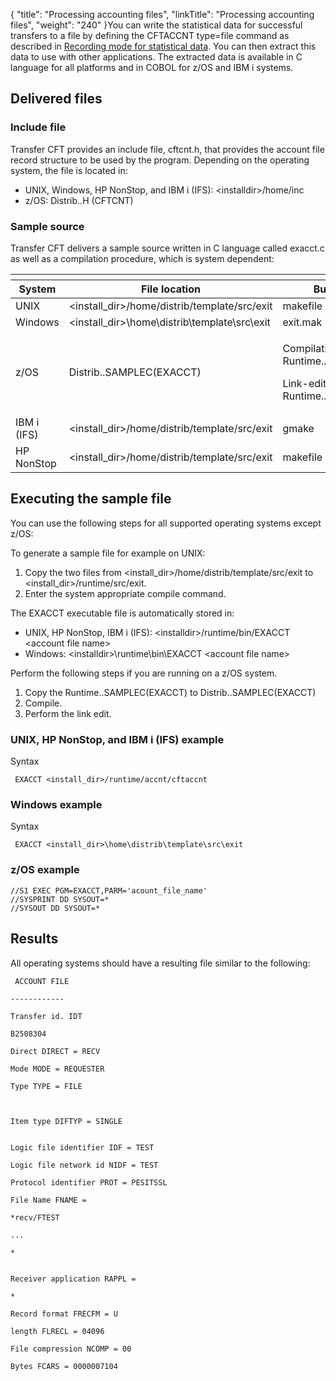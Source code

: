 {
    "title": "Processing  accounting files",
    "linkTitle": "Processing accounting files",
    "weight": "240"
}You can write the statistical data for successful transfers to a file by defining the CFTACCNT type=file command as described in [Recording mode for statistical data](../../admin_intro/admin_config_commands/cftaccnt_concepts). You can then extract this data to use with other applications. The extracted data is available in C language for all platforms and in COBOL for z/OS and IBM i systems.

## Delivered files

### Include file

<span class="mc-variable suite_variables.TransferCFTName variable">Transfer CFT</span> provides an include file, <span class="code">cftcnt.h</span>, that provides the account file record structure to be used by the program. Depending on the operating system, the file is located in:

-   UNIX, Windows, HP NonStop, and IBM i (IFS): &lt;installdir>/home/inc
-   z/OS: Distrib..H (CFTCNT)

### Sample source

Transfer CFT delivers a sample source written in C language called <span class="code">exacct.c</span> as well as a compilation procedure, which is system dependent:

<table>
   <th>
      <tr>
<th>System         </th>
<th>File location         </th>
<th>Build command         </th>
      </tr>
   </thead>
   <tbody>
      <tr>
         <td>UNIX         </td>
         <td>&lt;install_dir&gt;/home/distrib/template/src/exit         </td>
         <td>makefile         </td>
      </tr>
      <tr>
         <td>Windows         </td>
         <td>&lt;install_dir&gt;\home\distrib\template\src\exit         </td>
         <td>exit.mak         </td>
      </tr>
      <tr>
         <td>z/OS         </td>
         <td>Distrib..SAMPLEC(EXACCT)         </td>
         <td><p>Compilation: Runtime..INSTALL(I91APICP)</p>
<p>Link-edit: Runtime..INSTALL(I92APILK)</p>         </td>
      </tr>
      <tr>
         <td>IBM i (IFS)         </td>
         <td>&lt;install_dir&gt;/home/distrib/template/src/exit         </td>
         <td>gmake         </td>
      </tr>
      <tr>
         <td>HP NonStop         </td>
         <td>&lt;install_dir&gt;/home/distrib/template/src/exit         </td>
         <td>makefile         </td>
      </tr>
   </tbody>
</table>

## Executing the sample file

You can use the following steps for all supported operating systems except z/OS:

To generate a sample file for example on UNIX:

1.  Copy the two files from <span class="code">&lt;install\_dir>/home/distrib/template/src/exit</span> to <span class="code">&lt;install\_dir>/runtime/src/exit</span>.
2.  Enter the system appropriate compile command.

The EXACCT executable file is automatically stored in:

-   UNIX, HP NonStop, IBM i (IFS): &lt;installdir>/runtime/bin/EXACCT &lt;account file name>
-   Windows: &lt;installdir>\\runtime\\bin\\EXACCT &lt;account file name>

Perform the following steps if you are running on a z/OS system.

1.  Copy the Runtime..SAMPLEC(EXACCT) to Distrib..SAMPLEC(EXACCT)
2.  Compile.
3.  Perform the link edit.

### UNIX, HP NonStop, and IBM i (IFS) example

Syntax


     EXACCT <install_dir>/runtime/accnt/cftaccnt

### Windows example

Syntax


     EXACCT <install_dir>\home\distrib\template\src\exit 

### z/OS example



    //S1 EXEC PGM=EXACCT,PARM='acount_file_name'
    //SYSPRINT DD SYSOUT=*
    //SYSOUT DD SYSOUT=*

## Results

All operating systems should have a resulting file similar to the following:



     ACCOUNT FILE

    ------------

    Transfer id. IDT

    B2508304

    Direct DIRECT = RECV

    Mode MODE = REQUESTER

    Type TYPE = FILE

     

    Item type DIFTYP = SINGLE

     
    Logic file identifier IDF = TEST

    Logic file network id NIDF = TEST

    Protocol identifier PROT = PESITSSL

    File Name FNAME =

    *recv/FTEST

    ...

    *

     
    Receiver application RAPPL =

    *

    Record format FRECFM = U

    length FLRECL = 04096

    File compression NCOMP = 00

    Bytes FCARS = 0000007104
